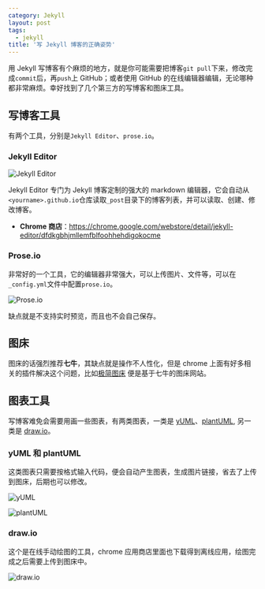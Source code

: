 ```yaml
---
category: Jekyll
layout: post
tags:
  - jekyll
title: '写 Jekyll 博客的正确姿势'
---
```



用 Jekyll 写博客有个麻烦的地方，就是你可能需要把博客`git pull`下来，修改完成`commit`后，再`push`上 GitHub；或者使用 GitHub 的在线编辑器编辑，无论哪种都非常麻烦。幸好找到了几个第三方的写博客和图床工具。

<!--more-->

## 写博客工具

有两个工具，分别是`Jekyll Editor`、`prose.io`。

### Jekyll Editor

![Jekyll Editor](http://simpleyyt.qiniudn.com/15-10-11/10214115.jpg)

Jekyll Editor 专门为 Jekyll 博客定制的强大的 markdown 编辑器，它会自动从`<yourname>.github.io`仓库读取`_post`目录下的博客列表，并可以读取、创建、修改博客。

 * **Chrome 商店**：https://chrome.google.com/webstore/detail/jekyll-editor/dfdkgbhjmllemfblfoohhehdigokocme
 
### Prose.io

非常好的一个工具，它的编辑器非常强大，可以上传图片、文件等，可以在`_config.yml`文件中配置`prose.io`。

![Prose.io](http://simpleyyt.qiniudn.com/15-9-21/82332870.jpg)

缺点就是不支持实时预览，而且也不会自己保存。

## 图床

图床的话强烈推荐**七牛**，其缺点就是操作不人性化，但是 chrome 上面有好多相关的插件解决这个问题，比如[极简图床](http://yotuku.cn/) 便是基于七牛的图床网站。

## 图表工具

写博客难免会需要用画一些图表，有两类图表，一类是 [yUML](http://yuml.me/diagram/scruffy/class/draw)、[plantUML](http://plantuml.com/), 另一类是 [draw.io](http://draw.io)。

### yUML 和 plantUML

这类图表只需要按格式输入代码，便会自动产生图表，生成图片链接，省去了上传到图床，后期也可以修改。

![yUML](http://simpleyyt.qiniudn.com/15-9-21/46889912.jpg)

![plantUML](http://simpleyyt.qiniudn.com/15-9-21/34152859.jpg)

### draw.io

这个是在线手动绘图的工具，chrome 应用商店里面也下载得到离线应用，绘图完成之后需要上传到图床中。

![draw.io](http://simpleyyt.qiniudn.com/15-9-21/68984484.jpg)
